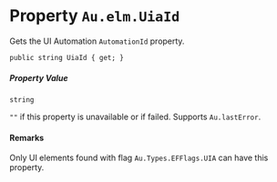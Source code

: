 # Property `Au.elm.UiaId`

Gets the UI Automation `AutomationId` property.

```
public string UiaId { get; }
```

##### Property Value

`string`

`""` if this property is unavailable or if failed. Supports `Au.lastError`.

#### Remarks

Only UI elements found with flag `Au.Types.EFFlags.UIA` can have this property.